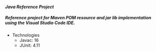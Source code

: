 #### _Java Reference Project_

##### _Reference project for Maven POM resource and jar lib implementation using the Visual Studio Code IDE._

- Technologies
  - Javac: 16
  - JUnit: 4.11
